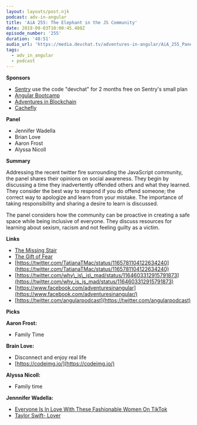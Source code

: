 ```yaml
---
layout: layouts/post.njk
podcast: adv-in-angular
title: 'AiA 255: The Elephant in the JS Community'
date: 2019-09-03T10:00:45.408Z
episode_number: '255'
duration: '48:51'
audio_url: 'https://media.devchat.tv/adventures-in-angular/AiA_255_Panel.mp3'
tags:
  - adv_in_angular
  - podcast
---
```

**Sponsors**

- [Sentry](http://sentry.io/) use the code "devchat" for 2 months free on Sentry's small plan
- [Angular Bootcamp](https://angularbootcamp.com/)
- [Adventures in Blockchain](https://devchat.tv/adventures-in-blockchain/)
- [Cachefly](https://www.cachefly.com/)

**Panel**

- Jennifer Wadella
- Brian Love
- Aaron Frost
- Alyssa Nicoll

**Summary**

Addressing the recent twitter fire surrounding the JavaScript community, the panel shares their opinions on social awareness. They begin by discussing a time they inadvertently offended others and what they learned. They consider the best way to respond if you do offend someone; the correct way to apologize and learn from your mistake. The importance of taking responsibility and sharing a desire to learn is discussed.

The panel considers how the community can be proactive in creating a safe space while being inclusive of everyone. They discuss resources for learning about sexism, racism and not feeling guilty as a victim.

**Links**

- [The Missing Stair](https://en.wikipedia.org/wiki/Missing_stair)
- [The Gift of Fear](https://www.amazon.com/Gift-Fear-Survival-Signals-Violence/dp/0440226198/ref=asc_df_0440226198/?ie=UTF8&amp;qid=1548462018&amp;sr=8-1&amp;linkCode=ll1&amp;tag=devchattv-20&amp;linkId=f06bfe7482dca8bb751ed6d7cc86e2ab&amp;language=en_US)
- [https://twitter.com/TatianaTMac/status/1165781104122634240](https://twitter.com/TatianaTMac/status/1165781104122634240)
- [https://twitter.com/why\_is\_js\_mad/status/1164603312915791873](https://twitter.com/why_is_js_mad/status/1164603312915791873)
- [https://www.facebook.com/adventuresinangular](https://www.facebook.com/adventuresinangular/)
- [https://twitter.com/angularpodcast](https://twitter.com/angularpodcast)

**Picks**

**Aaron Frost:**

- Family Time

**Brain Love:**

- Disconnect and enjoy real life
- [https://codeimg.io/](https://codeimg.io/)

**Alyssa Nicoll:**

- Family time

**Jennnifer Wadella:**

- [Everyone Is In Love With These Fashionable Women On TikTok](https://www.buzzfeednews.com/article/laurenstrapagiel/tiktok-loora-wang)
- [Taylor Swift- Lover](https://music.apple.com/us/album/lover/1468058165)

